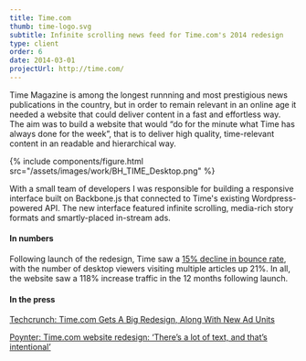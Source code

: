 ```yaml
---
title: Time.com
thumb: time-logo.svg
subtitle: Infinite scrolling news feed for Time.com's 2014 redesign
type: client
order: 6
date: 2014-03-01
projectUrl: http://time.com/
---
```


Time Magazine is among the longest runnning and most prestigious news publications in the country, but in order to remain relevant in an online age it needed a website that could deliver content in a fast and effortless way. The aim was to build a website that would “do for the minute what Time has always done for the week”, that is to deliver high quality, time-relevant content in an readable and hierarchical way.

{% include components/figure.html src="/assets/images/work/BH_TIME_Desktop.png" %}

With a small team of developers I was responsible for building a responsive interface built on Backbone.js that connected to Time's existing Wordpress-powered API. The new interface featured infinite scrolling, media-rich story formats and smartly-placed in-stream ads.

#### In numbers

Following launch of the redesign, Time saw a [15% decline in bounce rate](http://www.poynter.org/2014/time-coms-bounce-rate-down-15-percentage-points-since-adopting-continuous-scroll/257466/), with the number of desktop viewers visiting multiple articles up 21%. In all, the website saw a 118% increase traffic in the 12 months following launch.

#### In the press

[Techcrunch: Time.com Gets A Big Redesign, Along With New Ad Units](http://techcrunch.com/2014/03/05/time-redesign/)

[Poynter: Time.com website redesign: ‘There’s a lot of text, and that’s intentional’](http://www.poynter.org/latest-news/media-lab/242159/time-com-website-redesign-theres-a-lot-of-text-and-thats-intentional)
